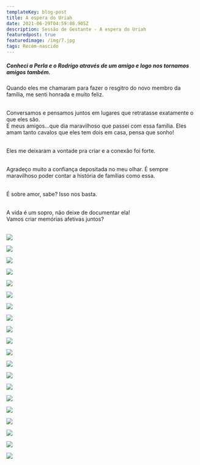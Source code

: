 ```yaml
---
templateKey: blog-post
title: A espera do Uriah
date: 2021-06-29T04:59:08.905Z
description: Sessão de Gestante - A espera do Uriah
featuredpost: true
featuredimage: /img/7.jpg
tags: Recém-nascido
---
```

##### Conheci a Perla e o Rodrigo através de um amigo e logo nos tornamos amigos também. 

Quando eles me chamaram para fazer o resgitro do novo membro da família, me senti honrada e muito feliz. <br><br>

Conversamos e pensamos juntos em lugares que retratasse exatamente o que eles são. <br>
E meus amigos...que dia maravilhoso que passei com essa família. Eles amam tanto cavalos que eles tem dois em casa, pensa que sonho! <br><br>


Eles me deixaram a vontade pra criar e a conexão foi forte.<br><br>


Agradeço muito a confiança depositada no meu olhar. É sempre maravilhoso poder contar a história de famílias como essa.<br><br>


É sobre amor, sabe? Isso nos basta.<br><br>

A vida é um sopro, não deixe de documentar ela! <br>
Vamos criar memórias afetivas juntos?<br><br>

![](/img/1.jpg)

![](/img/3-2-.jpg)

![](/img/3.jpg)

![](/img/4.jpg)

![](/img/5.jpg)

![](/img/6.jpg)

![](/img/7.jpg)

![](/img/8-2-.jpg)

![](/img/8.jpg)

![](/img/9-2-.jpg)

![](/img/9.jpg)

![](/img/10.jpg)

![](/img/11.jpg)

![](/img/12.jpg)

![](/img/13.jpg)

![](/img/14.jpg)

![](/img/15.jpg)

![](/img/16-2-.jpg)

![](/img/16.jpg)

![](/img/17.jpg)